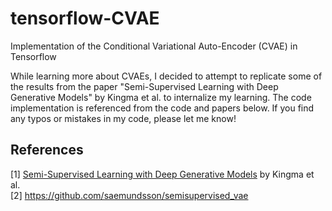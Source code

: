 # tensorflow-CVAE
Implementation of the Conditional Variational Auto-Encoder (CVAE) in Tensorflow

While learning more about CVAEs, I decided to attempt to replicate some of the results from the paper "Semi-Supervised Learning with Deep Generative Models" by Kingma et al. to internalize my learning. The code implementation is referenced from the code and papers below. If you find any typos or mistakes in my code, please let me know!

## References
[1] [Semi-Supervised Learning with Deep Generative Models](https://arxiv.org/abs/1406.5298) by Kingma et al. </br>
[2] https://github.com/saemundsson/semisupervised_vae
